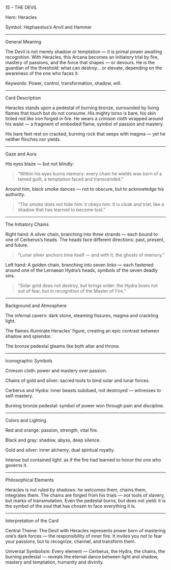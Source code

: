 15 – THE DEVIL

Hero: Heracles

Symbol: Hephaestus’s Anvil and Hammer


---

General Meaning

The Devil is not merely shadow or temptation — it is primal power awaiting recognition.
With Heracles, this Arcana becomes an initiatory trial by fire, mastery of passions, and the force that shapes — or devours.
He is the guardian of the threshold: what can destroy… or elevate, depending on the awareness of the one who faces it.

Keywords: Power, control, transformation, shadow, will.


---

Card Description

Heracles stands upon a pedestal of burning bronze, surrounded by living flames that touch but do not consume.
His mighty torso is bare, his skin tinted red like iron forged in fire.
He wears a crimson cloth wrapped around his waist — a fragment of embodied flame, symbol of passion and mastery.

His bare feet rest on cracked, burning rock that seeps with magma — yet he neither flinches nor yields.


---

Gaze and Aura

His eyes blaze — but not blindly:

> “Within his eyes burns memory: every chain he wields was born of a tamed guilt, a temptation faced and transcended.”



Around him, black smoke dances — not to obscure, but to acknowledge his authority.

> “The smoke does not hide him: it obeys him. It is cloak and trial, like a shadow that has learned to become tool.”




---

The Initiatory Chains

Right hand:
A silver chain, branching into three strands — each bound to one of Cerberus’s heads.
The heads face different directions: past, present, and future.

> “Lunar silver anchors time itself — and with it, the ghosts of memory.”



Left hand:
A golden chain, branching into seven links — each fastened around one of the Lernaean Hydra’s heads, symbols of the seven deadly sins.

> “Solar gold does not destroy, but brings order: the Hydra bows not out of fear, but in recognition of the Master of Fire.”




---

Background and Atmosphere

The infernal cavern: dark stone, steaming fissures, magma and crackling light.

The flames illuminate Heracles’ figure, creating an epic contrast between shadow and splendor.

The bronze pedestal gleams like both altar and throne.


---

Iconographic Symbols

Crimson cloth: power and mastery over passion.

Chains of gold and silver: sacred tools to bind solar and lunar forces.

Cerberus and Hydra: inner beasts subdued, not destroyed — witnesses to self-mastery.

Burning bronze pedestal: symbol of power won through pain and discipline.



---

Colors and Lighting

Red and orange: passion, strength, vital fire.

Black and gray: shadow, abyss, deep silence.

Gold and silver: inner alchemy, dual spiritual royalty.

Intense but contained light: as if the fire had learned to honor the one who governs it.



---

Philosophical Elements

Heracles is not ruled by shadows: he welcomes them, chains them, integrates them.
The chains are forged from his trials — not tools of slavery, but marks of transmutation.
Even the pedestal burns, but does not yield: it is the symbol of the soul that has chosen to face everything it is.


---

Interpretation of the Card

Central Theme:
The Devil with Heracles represents power born of mastering one’s dark forces — the responsibility of inner fire.
It invites you not to fear your passions, but to recognize, channel, and transform them.

Universal Symbolism:
Every element — Cerberus, the Hydra, the chains, the burning pedestal — reveals the eternal dance between light and shadow, mastery and temptation, humanity and divinity.
